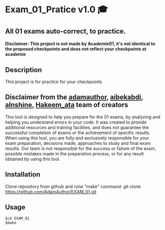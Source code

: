 # Exam_01_Pratice v1.0 🎓
 ## All 01 exams auto-correct, to practice.
 #### Disclaimer: This project is not made by Academie01, it's not identical to the proposed checkpoints and does not reflect your checkpoints at academie

 ## Description
 This project is for practice for your checkpoints

 ## Disclaimer from the [adamauthor](https://github.com/AdamAuthor), [aibekabdi](https://github.com/Aibekabdi), [alnshine](https://github.com/alnshine), [Hakeem_ata](https://github.com/hhaakkimm) team of creators

 This tool is designed to help you prepare for the 01 exams, by analyzing and helping you understand errors in your code. 
 It was created to provide additional resources and training facilities, and does not guarantee the successful completion of exams or the achievement of specific results.
 When using this tool, you are fully and exclusively responsible for your exam preparation, decisions made, approaches to study and final exam results. 
 Our team is not responsible for the success or failure of the exam, possible mistakes made in the preparation process, or for any result obtained by using this tool.

 ## Installation
 Clone repository from github and rune "make" command:
 git clone https://github.com/AdamAuthor/EXAM_01.git

 ## Usage
 ```
 $cd EXAM_01
 $make

 ```
